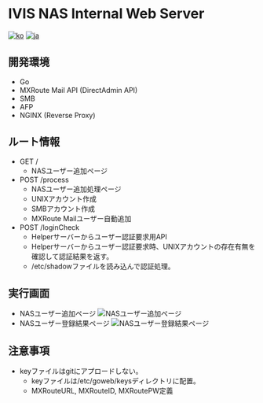 # IVIS NAS Internal Web Server
[![ko](https://img.shields.io/badge/lang-ko-red.svg)](https://github.com/picel/IVIS_NAS/blob/main/README.md)
[![ja](https://img.shields.io/badge/lang-ja-blue.svg)](https://github.com/picel/IVIS_NAS/blob/main/README.jp.md)

## 開発環境
- Go
- MXRoute Mail API (DirectAdmin API)
- SMB
- AFP
- NGINX (Reverse Proxy)

## ルート情報
- GET /
    - NASユーザー追加ページ
- POST /process
    - NASユーザー追加処理ページ
    - UNIXアカウント作成
    - SMBアカウント作成
    - MXRoute Mailユーザー自動追加
- POST /loginCheck
    - Helperサーバーからユーザー認証要求用API
    - Helperサーバーからユーザー認証要求時、UNIXアカウントの存在有無を確認して認証結果を返す。
    - /etc/shadowファイルを読み込んで認証処理。

## 実行画面
- NASユーザー追加ページ
![NASユーザー追加ページ](https://user-images.githubusercontent.com/30901178/222890273-194bfde2-8ca2-4c21-b972-72a6d42de615.png)
- NASユーザー登録結果ページ
![NASユーザー登録結果ページ](https://user-images.githubusercontent.com/30901178/222890305-ff4eb233-0a31-48ec-b486-c6921b474bb3.png)

## 注意事項
- keyファイルはgitにアプロードしない。
    - keyファイルは/etc/goweb/keysディレクトリに配置。
    - MXRouteURL, MXRouteID, MXRoutePW定義